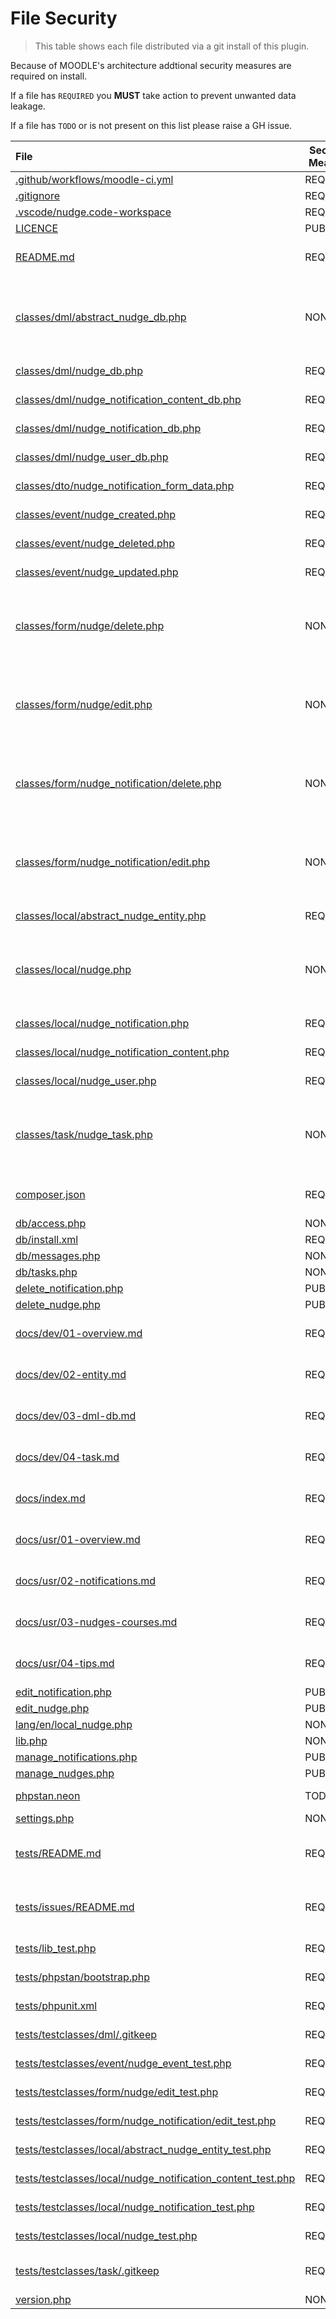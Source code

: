 # File Security
> This table shows each file distributed via a git install of this plugin.

Because of MOODLE's architecture addtional security measures are required on install.

If a file has `REQUIRED` you **MUST** take action to prevent unwanted data leakage.

If a file has `TODO` or is not present on this list please raise a GH issue.

| File                                                                                                                             | Security Measure | Action Required                                             |
| :------------------------------------------------------------------------------------------------------------------------------- | ---------------- | ----------------------------------------------------------- |
| [.github/workflows/moodle-ci.yml](../../.github/workflows/moodle-ci.yml)                                                         | REQUIRED         | Deny dotfiles                                               |
| [.gitignore](../../.gitignore)                                                                                                   | REQUIRED         | Deny dotfiles                                               |
| [.vscode/nudge.code-workspace](../../.vscode/nudge.code-workspace)                                                               | REQUIRED         | Deny dotfiles                                               |
| [LICENCE](../../LICENCE)                                                                                                         | PUBLIC           | None                                                        |
| [README.md](../../README.md)                                                                                                     | REQUIRED         | Deny all markdown files                                     |
| [classes/dml/abstract_nudge_db.php](../../classes/dml/abstract_nudge_db.php)                                                     | NONE             | Optional: Additionally covered by denying classes directory |
| [classes/dml/nudge_db.php](../../classes/dml/nudge_db.php)                                                                       | REQUIRED         | Deny classes directory                                      |
| [classes/dml/nudge_notification_content_db.php](../../classes/dml/nudge_notification_content_db.php)                             | REQUIRED         | Deny classes directory                                      |
| [classes/dml/nudge_notification_db.php](../../classes/dml/nudge_notification_db.php)                                             | REQUIRED         | Deny classes directory                                      |
| [classes/dml/nudge_user_db.php](../../classes/dml/nudge_user_db.php)                                                             | REQUIRED         | Deny classes directory                                      |
| [classes/dto/nudge_notification_form_data.php](../../classes/dto/nudge_notification_form_data.php)                               | REQUIRED         | Deny classes directory                                      |
| [classes/event/nudge_created.php](../../classes/event/nudge_created.php)                                                         | REQUIRED         | Deny classes directory                                      |
| [classes/event/nudge_deleted.php](../../classes/event/nudge_deleted.php)                                                         | REQUIRED         | Deny classes directory                                      |
| [classes/event/nudge_updated.php](../../classes/event/nudge_updated.php)                                                         | REQUIRED         | Deny classes directory                                      |
| [classes/form/nudge/delete.php](../../classes/form/nudge/delete.php)                                                             | NONE             | Optional: Additionally covered by denying classes directory |
| [classes/form/nudge/edit.php](../../classes/form/nudge/edit.php)                                                                 | NONE             | Optional: Additionally covered by denying classes directory |
| [classes/form/nudge_notification/delete.php](../../classes/form/nudge_notification/delete.php)                                   | NONE             | Optional: Additionally covered by denying classes directory |
| [classes/form/nudge_notification/edit.php](../../classes/form/nudge_notification/edit.php)                                       | NONE             | Optional: Additionally covered by denying classes directory |
| [classes/local/abstract_nudge_entity.php](../../classes/local/abstract_nudge_entity.php)                                         | REQUIRED         | Deny classes directory                                      |
| [classes/local/nudge.php](../../classes/local/nudge.php)                                                                         | NONE             | Optional: Additionally covered by denying classes directory |
| [classes/local/nudge_notification.php](../../classes/local/nudge_notification.php)                                               | REQUIRED         | Deny classes directory                                      |
| [classes/local/nudge_notification_content.php](../../classes/local/nudge_notification_content.php)                               | REQUIRED         | Deny classes directory                                      |
| [classes/local/nudge_user.php](../../classes/local/nudge_user.php)                                                               | REQUIRED         | Deny classes directory                                      |
| [classes/task/nudge_task.php](../../classes/task/nudge_task.php)                                                                 | NONE             | Optional: Additionally covered by denying classes directory |
| [composer.json](../../composer.json)                                                                                             | REQUIRED         | Deny composer.json files                                    |
| [db/access.php](../../db/access.php)                                                                                             | NONE             | None                                                        |
| [db/install.xml](../../db/install.xml)                                                                                           | REQUIRED         | Deny .xml files                                             |
| [db/messages.php](../../db/messages.php)                                                                                         | NONE             | None                                                        |
| [db/tasks.php](../../db/tasks.php)                                                                                               | NONE             | None                                                        |
| [delete_notification.php](../../delete_notification.php)                                                                         | PUBLIC           | None                                                        |
| [delete_nudge.php](../../delete_nudge.php)                                                                                       | PUBLIC           | None                                                        |
| [docs/dev/01-overview.md](../../docs/dev/01-overview.md)                                                                         | REQUIRED         | Deny all markdown files                                     |
| [docs/dev/02-entity.md](../../docs/dev/02-entity.md)                                                                             | REQUIRED         | Deny all markdown files                                     |
| [docs/dev/03-dml-db.md](../../docs/dev/03-dml-db.md)                                                                             | REQUIRED         | Deny all markdown files                                     |
| [docs/dev/04-task.md](../../docs/dev/04-task.md)                                                                                 | REQUIRED         | Deny all markdown files                                     |
| [docs/index.md](../../docs/index.md)                                                                                             | REQUIRED         | Deny all markdown files                                     |
| [docs/usr/01-overview.md](../../docs/usr/01-overview.md)                                                                         | REQUIRED         | Deny all markdown files                                     |
| [docs/usr/02-notifications.md](../../docs/usr/02-notifications.md)                                                               | REQUIRED         | Deny all markdown files                                     |
| [docs/usr/03-nudges-courses.md](../../docs/usr/03-nudges-courses.md)                                                             | REQUIRED         | Deny all markdown files                                     |
| [docs/usr/04-tips.md](../../docs/usr/04-tips.md)                                                                                 | REQUIRED         | Deny all markdown files                                     |
| [edit_notification.php](../../edit_notification.php)                                                                             | PUBLIC           | None                                                        |
| [edit_nudge.php](../../edit_nudge.php)                                                                                           | PUBLIC           | None                                                        |
| [lang/en/local_nudge.php](../../lang/en/local_nudge.php)                                                                         | NONE             | None                                                        |
| [lib.php](../../lib.php)                                                                                                         | NONE             | None                                                        |
| [manage_notifications.php](../../manage_notifications.php)                                                                       | PUBLIC           | None                                                        |
| [manage_nudges.php](../../manage_nudges.php)                                                                                     | PUBLIC           | None                                                        |
| [phpstan.neon](../../phpstan.neon)                                                                                               | TODO             | TODO - Not sure yet                                         |
| [settings.php](../../settings.php)                                                                                               | NONE             | None                                                        |
| [tests/README.md](../../tests/README.md)                                                                                         | REQUIRED         | Deny tests directory AND all markdown files                 |
| [tests/issues/README.md](../../tests/issues/README.md)                                                                           | REQUIRED         | Deny tests directory AND all markdown files                 |
| [tests/lib_test.php](../../tests/lib_test.php)                                                                                   | REQUIRED         | Deny tests directory                                        |
| [tests/phpstan/bootstrap.php](../../tests/phpstan/bootstrap.php)                                                                 | REQUIRED         | Deny tests directory                                        |
| [tests/phpunit.xml](../../tests/phpunit.xml)                                                                                     | REQUIRED         | Deny tests directory                                        |
| [tests/testclasses/dml/.gitkeep](../../tests/testclasses/dml/.gitkeep)                                                           | REQUIRED         | Deny tests directory                                        |
| [tests/testclasses/event/nudge_event_test.php](../../tests/testclasses/event/nudge_event_test.php)                               | REQUIRED         | Deny tests directory                                        |
| [tests/testclasses/form/nudge/edit_test.php](../../tests/testclasses/form/nudge/edit_test.php)                                   | REQUIRED         | Deny tests directory                                        |
| [tests/testclasses/form/nudge_notification/edit_test.php](../../tests/testclasses/form/nudge_notification/edit_test.php)         | REQUIRED         | Deny tests directory                                        |
| [tests/testclasses/local/abstract_nudge_entity_test.php](../../tests/testclasses/local/abstract_nudge_entity_test.php)           | REQUIRED         | Deny tests directory                                        |
| [tests/testclasses/local/nudge_notification_content_test.php](../../tests/testclasses/local/nudge_notification_content_test.php) | REQUIRED         | Deny tests directory                                        |
| [tests/testclasses/local/nudge_notification_test.php](../../tests/testclasses/local/nudge_notification_test.php)                 | REQUIRED         | Deny tests directory                                        |
| [tests/testclasses/local/nudge_test.php](../../tests/testclasses/local/nudge_test.php)                                           | REQUIRED         | Deny tests directory                                        |
| [tests/testclasses/task/.gitkeep](../../tests/testclasses/task/.gitkeep)                                                         | REQUIRED         | Deny tests directory AND dotfiles                           |
| [version.php](../../version.php)                                                                                                 | NONE             | None                                                        |